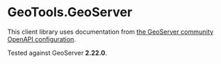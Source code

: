 ﻿# GeoTools.GeoServer

This client library uses documentation from [the GeoServer community OpenAPI configuration](https://github.com/geoserver/geoserver/tree/main/src/community/rest-openapi/openapi/src/main/resources/org/geoserver/rest/openapi/1.0.0).

Tested against GeoServer **2.22.0**.